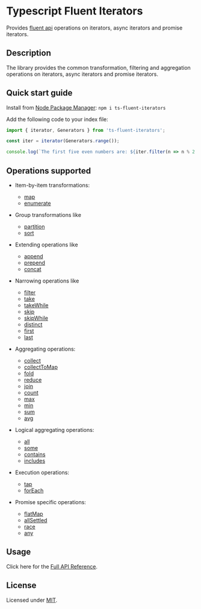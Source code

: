 # Typescript Fluent Iterators

Provides [fluent api](https://en.wikipedia.org/wiki/Fluent_interface)
operations on iterators, async iterators and promise iterators.

## Description

The library provides the common transformation, filtering and
aggregation operations on iterators, async iterators and promise iterators. 

## Quick start guide

Install from [Node Package Manager](https://www.npmjs.com/): `npm i ts-fluent-iterators`

Add the following code to your index file: 

```typescript
import { iterator, Generators } from 'ts-fluent-iterators';

const iter = iterator(Generators.range());

console.log(`The first five even numbers are: ${iter.filter(n => n % 2 === 0).take(5).collect()}`);
```

## Operations supported

- Item-by-item transformations:
  - [map](docs/iterators/fluent_iterator.md#map)
  - [enumerate](docs/iterators/fluent_iterator.md#enumerate)

- Group transformations like
  - [partition](docs/iterators/fluent_iterator.md#partition)
  - [sort](docs/iterators/fluent_iterator.md#sort)

- Extending operations like
  - [append](docs/iterators/fluent_iterator.md#append)
  - [prepend](docs/iterators/fluent_iterator.md#prepend)
  - [concat](docs/iterators/fluent_iterator.md#concat)

- Narrowing operations like
  - [filter](docs/iterators/fluent_iterator.md#filter)
  - [take](docs/iterators/fluent_iterator.md#take)
  - [takeWhile](docs/iterators/fluent_iterator.md#takewhile)
  - [skip](docs/iterators/fluent_iterator.md#skip)
  - [skipWhile](docs/iterators/fluent_iterator.md#skipwhile)
  - [distinct](docs/iterators/fluent_iterator.md#distinct)
  - [first](docs/iterators/fluent_iterator.md#first)
  - [last](docs/iterators/fluent_iterator.md#last)

- Aggregating operations:
  - [collect](docs/iterators/fluent_iterator.md#collect)
  - [collectToMap](docs/iterators/fluent_iterator.md#collecttomap)
  - [fold](docs/iterators/fluent_iterator.md#fold)
  - [reduce](docs/iterators/fluent_iterator.md#reduce)
  - [join](docs/iterators/fluent_iterator.md#join)
  - [count](docs/iterators/fluent_iterator.md#count)
  - [max](docs/iterators/fluent_iterator.md#max)
  - [min](docs/iterators/fluent_iterator.md#min)
  - [sum](docs/iterators/fluent_iterator.md#sum)
  - [avg](docs/iterators/fluent_iterator.md#avg)

- Logical aggregating operations:
  - [all](docs/iterators/fluent_iterator.md#all)
  - [some](docs/iterators/fluent_iterator.md#some)
  - [contains](docs/iterators/fluent_iterator.md#contains)
  - [includes](docs/iterators/fluent_iterator.md#includes)

- Execution operations:
  - [tap](docs/iterators/fluent_iterator.md#tap)
  - [forEach](docs/iterators/fluent_iterator.md#foreach)

- Promise specific operations:
  - [flatMap](docs/iterators/promise_iterator.md#flatmap)
  - [allSettled](docs/iterators/promise_iterator.md#allsettled)
  - [race](docs/iterators/promise_iterator.md#race)
  - [any](docs/iterators/promise_iterator.md#any)

## Usage

Click here for the [Full API Reference](docs/index.md).

## License

Licensed under [MIT](https://en.wikipedia.org/wiki/MIT_License).
